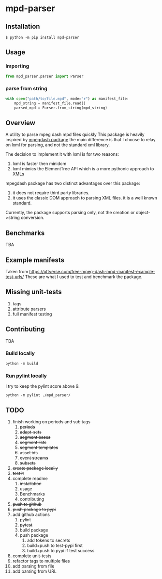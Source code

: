 # mpd-parser

## Installation
```shell
$ python -m pip install mpd-parser
```

## Usage
### Importing

```python
from mpd_parser.parser import Parser
```
### parse from string
```python
with open("path/to/file.mpd", mode="r") as manifest_file:
    mpd_string = manifest_file.read()
    parsed_mpd = Parser.from_string(mpd_string)
```

## Overview
A utility to parse mpeg dash mpd files quickly
This package is heavily inspired by [mpegdash package](https://github.com/sangwonl/python-mpegdash) the main difference is that I choose to relay on lxml for parsing, and not the standard xml library.

The decision to implement it with lxml is for two reasons:
1. lxml is faster then minidom
2. lxml mimics the ElementTree API which is a more pythonic approach to XMLs

mpegdash package has two distinct advantages over this package:
1. it does not require third party libraries.
2. it uses the classic DOM approach to parsing XML files. it is a well known standard.

Currently, the package supports parsing only, not the creation or object->string conversion.

## Benchmarks
TBA

## Example manifests
Taken from https://ottverse.com/free-mpeg-dash-mpd-manifest-example-test-urls/
These are what I used to test and benchmark the package.

## Missing unit-tests
1. tags
2. attribute parsers
3. full manifest testing

## Contributing
TBA

### Build locally
```shell
python -m build
```
### Run pylint locally
I try to keep the pylint score above 9.
```shell
python -m pylint ./mpd_parser/
```

## TODO
1. ~~finish working on periods and sub tags~~
   1. ~~periods~~
   2. ~~adapt-sets~~
   3. ~~segment bases~~
   4. ~~segment lists~~
   5. ~~segment templates~~
   6. ~~asset ids~~
   7. ~~event streams~~
   8. ~~subsets~~
2. ~~create package locally~~
3. ~~test it~~
4. complete readme
   1. ~~installation~~
   2. ~~usage~~
   3. Benchmarks
   4. contributing
5. ~~push to github~~
6. ~~push package to pypi~~
7. add github actions
   1. ~~pylint~~
   2. ~~pytest~~
   3. build package
   4. push package
      1. add tokens to secrets
      2. build+push to test-pypi first
      3. build+push to pypi if test success
8. complete unit-tests
9. refactor tags to multiple files
10. add parsing from file
11. add parsing from URL
